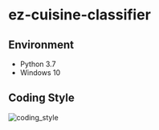 # ez-cuisine-classifier

## Environment

- Python 3.7
- Windows 10

## Coding Style

![coding_style](https://img.shields.io/badge/code%20style-black-000000.svg)
